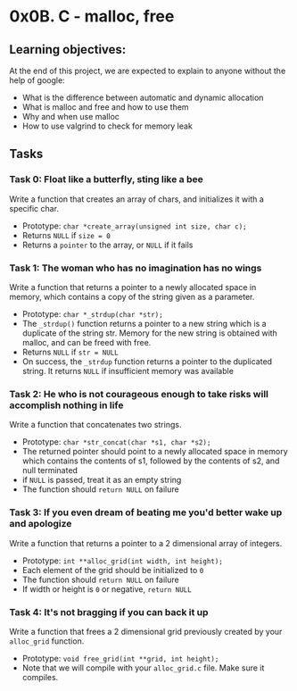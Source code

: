 # 0x0B. C - malloc, free
## Learning objectives:
At the end of this project, we are expected to explain to anyone without the
help of google:
- What is the difference between automatic and dynamic allocation
- What is malloc and free and how to use them
- Why and when use malloc
- How to use valgrind to check for memory leak

## Tasks
### Task 0: Float like a butterfly, sting like a bee
Write a function that creates an array of chars, and initializes it with a specific char.
- Prototype: `char *create_array(unsigned int size, char c);`
- Returns `NULL` if `size = 0`
- Returns a `pointer` to the array, or `NULL` if it fails

### Task 1: The woman who has no imagination has no wings
Write a function that returns a pointer to a newly allocated space in memory, which contains a copy of the string given as a parameter.
- Prototype: `char *_strdup(char *str);`
- The `_strdup()` function returns a pointer to a new string which is a duplicate of the string str. Memory for the new string is obtained with malloc, and can be freed with free.
- Returns `NULL` if `str = NULL`
- On success, the `_strdup` function returns a pointer to the duplicated string. It returns `NULL` if insufficient memory was available

### Task 2: He who is not courageous enough to take risks will accomplish nothing in life
Write a function that concatenates two strings.
- Prototype: `char *str_concat(char *s1, char *s2);`
- The returned pointer should point to a newly allocated space in memory which contains the contents of s1, followed by the contents of s2, and null terminated
- if `NULL` is passed, treat it as an empty string
- The function should `return NULL` on failure

### Task 3: If you even dream of beating me you'd better wake up and apologize
Write a function that returns a pointer to a 2 dimensional array of integers.
- Prototype: `int **alloc_grid(int width, int height);`
- Each element of the grid should be initialized to `0`
- The function should `return NULL` on failure
- If width or height is `0` or negative, `return NULL`

### Task 4: It's not bragging if you can back it up
Write a function that frees a 2 dimensional grid previously created by your `alloc_grid` function.
- Prototype: `void free_grid(int **grid, int height);`
- Note that we will compile with your `alloc_grid.c` file. Make sure it compiles.

